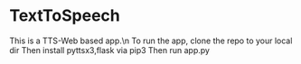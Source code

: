 # TextToSpeech
This is a TTS-Web based app.\n
To run the app, clone the repo to your local dir
Then install pyttsx3,flask via pip3
Then run app.py

